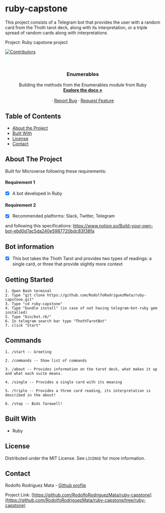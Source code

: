 # ruby-capstone
This project consists of a Telegram bot that provides the user with a random card from the Thoth tarot deck, along with its interpretation, or a triple spread of random cards along with interpretations

Project: Ruby capstone project

<!-- PROJECT SHIELDS -->
<!--
*** I'm using markdown "reference style" links for readability.
*** Reference links are enclosed in brackets [ ] instead of parentheses ( ).
*** See the bottom of this document for the declaration of the reference variables
*** for contributors-url, forks-url, etc. This is an optional, concise syntax you may use.
*** https://www.markdownguide.org/basic-syntax/#reference-style-links
-->
[![Contributors][contributors-shield]][contributors-url]




<!-- PROJECT LOGO -->
<br />
<p align="center">
  
  <h3 align="center">Enumerables</h3>

  <p align="center">
    Building the methods from the Enumerables module from Ruby
    <br />
    <a href="https://github.com/RodolfoRodriguezMata/ruby-capstone"><strong>Explore the docs »</strong></a>
    <br />
    <br />
    ·
    <a href="https://github.com/RodolfoRodriguezMata/ruby-capstone/issues">Report Bug</a>
    ·
    <a href="https://github.com/RodolfoRodriguezMata/ruby-capstone/issues">Request Feature</a>
  </p>
</p>



<!-- TABLE OF CONTENTS -->
## Table of Contents

* [About the Project](#about-the-project)
* [Built With](#built-with)
* [License](#license)
* [Contact](#contact)



<!-- ABOUT THE PROJECT -->
## About The Project

Built for Microverse following these requirements: 
#### Requirement 1
- [x] A bot developed in Ruby

#### Requirement 2
- [x] Recommended platforms: Slack, Twitter, Telegram

and following this specifications:
https://www.notion.so/Build-your-own-bot-ebd0d7ac5da240e5987720bdc83f38fa

## Bot information
- [x] This bot takes the Thoth Tarot and provides two types of readings: a single card, or three that provide slightly more context

## Getting Started

    1. Open Bash terminal
    2. Type "git clone https://github.com/RodolfoRodriguezMata/ruby-capstone.git"
    3. Type "cd ruby-capstone"
    4. Type "bundle install" (in case of not having telegram-bot-ruby gem installed) 
    5. Type "bin/bot.rb/"
    6. In telegram search bar type "ThothTarotBot"
    7. click "Start"

## Commands
    1. /start -- Greeting

    2. /commands -- Show list of commands

    3. /about -- Provides information on the tarot deck, what makes it up and what each suite means. 

    4. /single -- Provides a single card with its meaning

    5. /triple -- Provides a three card reading, its interpretation is described in the about!

    6. /stop -- Bids farewell!


## Built With
* Ruby

<!-- LICENSE -->
## License

Distributed under the MIT License. See `LICENSE` for more information.



<!-- CONTACT -->
## Contact

Rodolfo Rodriguez Mata - [Github profile](https://github.com/RodolfoRodriguezMata)

Project Link: [https://github.com/RodolfoRodriguezMata/ruby-capstone](https://github.com/RodolfoRodriguezMata/ruby-capstone/tree/ruby-capstone)







<!-- MARKDOWN LINKS & IMAGES -->
<!-- https://www.markdownguide.org/basic-syntax/#reference-style-links -->
[contributors-shield]: https://img.shields.io/github/contributors/othneildrew/Best-README-Template.svg?style=flat-square
[contributors-url]: https://github.com/RodolfoRodriguezMata/ruby-capstone/contributors
[forks-shield]: https://img.shields.io/github/forks/othneildrew/Best-README-Template.svg?style=flat-square
[forks-url]: https://github.com/othneildrew/Best-README-Template/network/members
[stars-shield]: https://img.shields.io/github/stars/othneildrew/Best-README-Template.svg?style=flat-square
[stars-url]: https://github.com/othneildrew/Best-README-Template/stargazers
[issues-shield]: https://img.shields.io/github/issues/othneildrew/Best-README-Template.svg?style=flat-square
[issues-url]: https://github.com/othneildrew/Best-README-Template/issues
[license-shield]: https://img.shields.io/github/license/othneildrew/Best-README-Template.svg?style=flat-square
[license-url]: https://github.com/othneildrew/Best-README-Template/blob/master/LICENSE.txt
[linkedin-shield]: https://img.shields.io/badge/-LinkedIn-black.svg?style=flat-square&logo=linkedin&colorB=555
[linkedin-url]: https://linkedin.com/in/othneildrew
[product-screenshot]: images/screenshot.png